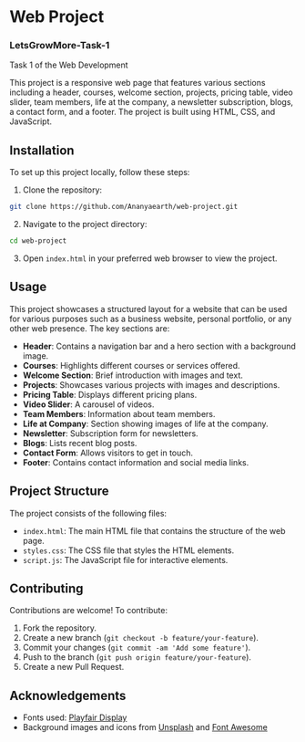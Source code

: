 # Web Project
### LetsGrowMore-Task-1
Task 1 of the Web Development

This project is a responsive web page that features various sections including a header, courses, welcome section, projects, pricing table, video slider, team members, life at the company, a newsletter subscription, blogs, a contact form, and a footer. The project is built using HTML, CSS, and JavaScript.

## Installation

To set up this project locally, follow these steps:

1. Clone the repository:

```sh
git clone https://github.com/Ananyaearth/web-project.git
```

2. Navigate to the project directory:

```sh
cd web-project
```

3. Open `index.html` in your preferred web browser to view the project.

## Usage

This project showcases a structured layout for a website that can be used for various purposes such as a business website, personal portfolio, or any other web presence. The key sections are:

- **Header**: Contains a navigation bar and a hero section with a background image.
- **Courses**: Highlights different courses or services offered.
- **Welcome Section**: Brief introduction with images and text.
- **Projects**: Showcases various projects with images and descriptions.
- **Pricing Table**: Displays different pricing plans.
- **Video Slider**: A carousel of videos.
- **Team Members**: Information about team members.
- **Life at Company**: Section showing images of life at the company.
- **Newsletter**: Subscription form for newsletters.
- **Blogs**: Lists recent blog posts.
- **Contact Form**: Allows visitors to get in touch.
- **Footer**: Contains contact information and social media links.

## Project Structure

The project consists of the following files:

- `index.html`: The main HTML file that contains the structure of the web page.
- `styles.css`: The CSS file that styles the HTML elements.
- `script.js`: The JavaScript file for interactive elements.

## Contributing

Contributions are welcome! To contribute:

1. Fork the repository.
2. Create a new branch (`git checkout -b feature/your-feature`).
3. Commit your changes (`git commit -am 'Add some feature'`).
4. Push to the branch (`git push origin feature/your-feature`).
5. Create a new Pull Request.

## Acknowledgements

- Fonts used: [Playfair Display](https://fonts.google.com/specimen/Playfair+Display)
- Background images and icons from [Unsplash](https://unsplash.com/) and [Font Awesome](https://fontawesome.com/)

```


